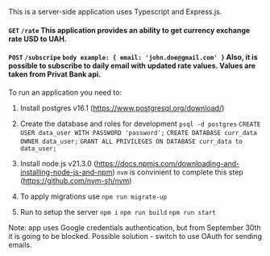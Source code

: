 This is a server-side application uses Typescript and Express.js.
 #### `GET` `/rate`  This application provides an ability to get currency exchange rate USD to UAH.
 #### `POST` `/subscripe` `body example: { email: 'john.doe@gmail.com' }` Also, it is possible to subscribe to daily email with updated rate values. Values are taken from Privat Bank api.

To run an application you need to:
1. Install postgres v16.1 (https://www.postgresql.org/download/)
2. Create the database and roles for development
   `psql -d postgres`
   `CREATE USER data_user WITH PASSWORD 'password';`
   `CREATE DATABASE curr_data OWNER data_user;`
   `GRANT ALL PRIVILEGES ON DATABASE curr_data to data_user;`

4. Install node.js v21.3.0 (https://docs.npmjs.com/downloading-and-installing-node-js-and-npm)
   `nvm` is convinient to complete this step (https://github.com/nvm-sh/nvm)
5. To apply migrations use `npm run migrate-up`
6. Run to setup the server `npm i` `npm run build` `npm run start`

Note: app uses Google credentials authentication, but from September 30th it is going to be blocked. Possible solution - switch to use OAuth for sending emails. 
